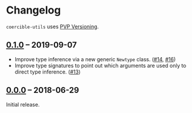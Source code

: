 # Changelog
`coercible-utils` uses [PVP Versioning][PVP].

## [0.1.0] – 2019-09-07

* Improve type inference via a new generic `Newtype` class. ([#14], [#16])
* Improve type signatures to point out which arguments are used only to
  direct type inference. ([#13])


## [0.0.0] – 2018-06-29
Initial release.


[Unreleased]: https://github.com/sjakobi/coercible-utils/compare/v0.1.0...HEAD
[0.1.0]: https://github.com/sjakobi/coercible-utils/compare/v0.0.0...v0.1.0
[0.0.0]: https://github.com/sjakobi/coercible-utils/releases/tag/v0.0.0

[#13]: https://github.com/sjakobi/coercible-utils/pull/13
[#14]: https://github.com/sjakobi/coercible-utils/pull/14
[#16]: https://github.com/sjakobi/coercible-utils/pull/16

[PVP]: https://pvp.haskell.org

